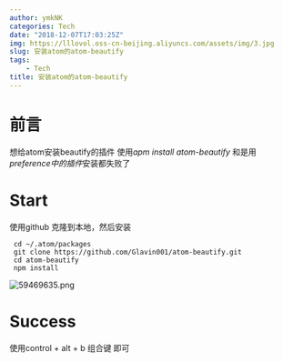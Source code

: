 ```yaml
---
author: ymkNK
categories: Tech
date: "2018-12-07T17:03:25Z"
img: https://lllovol.oss-cn-beijing.aliyuncs.com/assets/img/3.jpg
slug: 安装atom的atom-beautify
tags: 
    - Tech
title: 安装atom的atom-beautify
---
```

# 前言
想给atom安装beautify的插件
使用*apm install atom-beautify*
和是用*preference中的插件*安装都失败了

# Start
使用github 克隆到本地，然后安装

     cd ~/.atom/packages
     git clone https://github.com/Glavin001/atom-beautify.git
     cd atom-beautify
     npm install

![59469635.png](https://lllovol.oss-cn-beijing.aliyuncs.com/assets/img/安装atom的atom-beautify_files/59469635.png)

# Success

使用control + alt + b 组合键 即可
